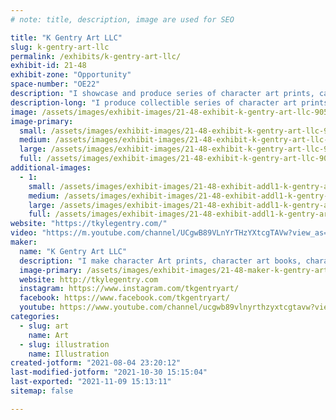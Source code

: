 ```yaml
---
# note: title, description, image are used for SEO

title: "K Gentry Art LLC"
slug: k-gentry-art-llc
permalink: /exhibits/k-gentry-art-llc/
exhibit-id: 21-48
exhibit-zone: "Opportunity"
space-number: "OE22"
description: "I showcase and produce series of character art prints, canvases, and character art books. "
description-long: "I produce collectible series of character art prints, canvases, art books, and original character sketches for sale.  One series, Monty! The Unfortunate Octopus is interactive for your wall and highly collectible at shows. "
image: /assets/images/exhibit-images/21-48-exhibit-k-gentry-art-llc-90533dbd-fac6-4a79-bd10-bbdfb99f630b-large.jpeg
image-primary: 
  small: /assets/images/exhibit-images/21-48-exhibit-k-gentry-art-llc-90533dbd-fac6-4a79-bd10-bbdfb99f630b-small.jpeg
  medium: /assets/images/exhibit-images/21-48-exhibit-k-gentry-art-llc-90533dbd-fac6-4a79-bd10-bbdfb99f630b-medium.jpeg
  large: /assets/images/exhibit-images/21-48-exhibit-k-gentry-art-llc-90533dbd-fac6-4a79-bd10-bbdfb99f630b-large.jpeg
  full: /assets/images/exhibit-images/21-48-exhibit-k-gentry-art-llc-90533dbd-fac6-4a79-bd10-bbdfb99f630b-full.jpeg
additional-images: 
  - 1:
    small: /assets/images/exhibit-images/21-48-exhibit-addl1-k-gentry-art-llc-0e36fa78-296d-40e1-b138-b7f2a3fd45ed-small.jpeg
    medium: /assets/images/exhibit-images/21-48-exhibit-addl1-k-gentry-art-llc-0e36fa78-296d-40e1-b138-b7f2a3fd45ed-medium.jpeg
    large: /assets/images/exhibit-images/21-48-exhibit-addl1-k-gentry-art-llc-0e36fa78-296d-40e1-b138-b7f2a3fd45ed-large.jpeg
    full: /assets/images/exhibit-images/21-48-exhibit-addl1-k-gentry-art-llc-0e36fa78-296d-40e1-b138-b7f2a3fd45ed-full.jpeg
website: "https://tkylegentry.com/"
video: "https://m.youtube.com/channel/UCgwB89VLnYrTHzYXtcgTAVw?view_as=subscriber"
maker: 
  name: "K Gentry Art LLC"
  description: "I make character Art prints, character art books, character art canvases, and original character sketches for sale. "
  image-primary: /assets/images/exhibit-images/21-48-maker-k-gentry-art-llc-9c982a2a-be24-4fc1-bc6b-0f9a298face7-medium.jpeg
  website: http://tkylegentry.com 
  instagram: https://www.instagram.com/tkgentryart/
  facebook: https://www.facebook.com/tkgentryart/
  youtube: https://www.youtube.com/channel/ucgwb89vlnyrthzyxtcgtavw?view_as=subscriber
categories: 
  - slug: art
    name: Art
  - slug: illustration
    name: Illustration
created-jotform: "2021-08-04 23:20:12"
last-modified-jotform: "2021-10-30 15:15:04"
last-exported: "2021-11-09 15:13:11"
sitemap: false

---
```

